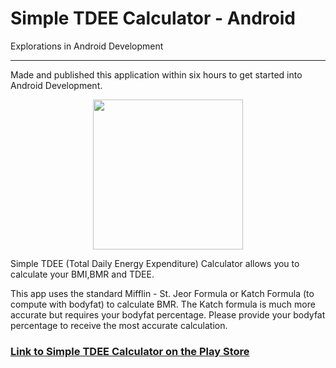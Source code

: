 # Simple TDEE Calculator - Android
Explorations in Android Development
***
Made and published this application within six hours to get started into Android Development.
<center><img src="https://lh3.googleusercontent.com/rH-9qqS19DdwqU9r2I6r9Fgtrt2Sxt-hKSqYsD1q82SWb4hanwsUdaDa2FwcRIVH4g-p=w300-rw" width="240" height="240"></center>

Simple TDEE (Total Daily Energy Expenditure) Calculator allows you to calculate your BMI,BMR and TDEE.

This app uses the standard Mifflin - St. Jeor Formula or Katch Formula (to compute with bodyfat) to calculate BMR. The Katch formula is much more accurate but requires your bodyfat percentage. Please provide your bodyfat percentage to receive the most accurate calculation.

### **[Link to Simple TDEE Calculator on the Play Store](https://play.google.com/store/apps/details?id=tdde.online.conorgildea.myapplication&hl=en)**
